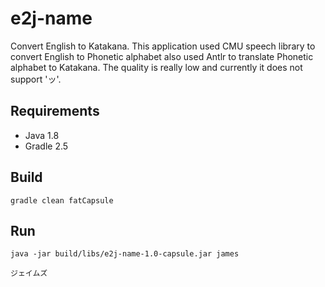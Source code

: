 # e2j-name
Convert English to Katakana. This application used CMU speech library to convert English to Phonetic alphabet also used Antlr to translate Phonetic alphabet to Katakana. The quality is really low and currently it does not support 'ッ'.

## Requirements
+ Java 1.8
+ Gradle 2.5

## Build
``gradle clean fatCapsule``

## Run
``java -jar build/libs/e2j-name-1.0-capsule.jar james``

``ジェイムズ``